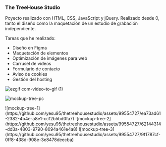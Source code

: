 ### The TreeHouse Studio

Poyecto realizado con HTML, CSS, JavaScript y jQuery. Realizado desde 0, tanto el diseño como la maquetación de un estudio de grabación independiente.

Tareas que he realizado:

<ul>
  <li>Diseño en Figma</li>
  <li>Maquetación de elementos</li>
  <li>Optimización de imágenes para web</li>
  <li>Carrusel de vídeos</li>
  <li>Formulario de contacto</li>
  <li>Aviso de cookies</li>
  <li>Gestión del hosting</li>
</ul> 

![ezgif com-video-to-gif (1)](https://user-images.githubusercontent.com/99554727/223588394-bfffe1bc-c5f2-4059-aef7-13f0e95b1126.gif)

![mockup-tree-pc](https://github.com/yesu95/thetreehousestudio/assets/99554727/2272422f-5765-46b7-82d8-4d93b347dc81)

<div>
![mockup-tree-1](https://github.com/yesu95/thetreehousestudio/assets/99554727/ea73ad61-2382-4b4e-a8e1-cc12b5bd0fa7)
![mockup-tree-2](https://github.com/yesu95/thetreehousestudio/assets/99554727/62144314-dd3a-4803-9790-8094a461e4a8)
![mockup-tree-3](https://github.com/yesu95/thetreehousestudio/assets/99554727/9f1787cf-0ff8-438d-908e-3e8478deecba)

</div>
